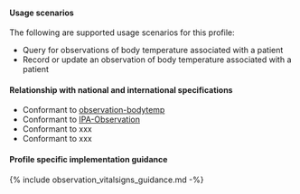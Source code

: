 #### Usage scenarios

The following are supported usage scenarios for this profile:

- Query for observations of body temperature associated with a patient
- Record or update an observation of body temperature associated with a patient


#### Relationship with national and international specifications
- Conformant to [observation-bodytemp](http://hl7.org/fhir/R4/profilelist.html#:~:text=observation%2Dbodytemp)
- Conformant to [IPA-Observation](https://build.fhir.org/ig/HL7/fhir-ipa/StructureDefinition-ipa-observation.html)
- Conformant to xxx
- Conformant to xxx


#### Profile specific implementation guidance
{% include observation_vitalsigns_guidance.md -%}




